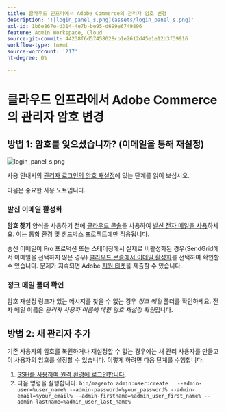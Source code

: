 ```yaml
---
title: 클라우드 인프라에서 Adobe Commerce의 관리자 암호 변경
description: '![login_panel_s.png](assets/login_panel_s.png)'
exl-id: 1b6e867e-d314-4e7b-be95-d699e6749896
feature: Admin Workspace, Cloud
source-git-commit: 44238f6d57458028cb1e2612d45e1e12b3f39916
workflow-type: tm+mt
source-wordcount: '217'
ht-degree: 0%

---
```


# 클라우드 인프라에서 Adobe Commerce의 관리자 암호 변경

## 방법 1: 암호를 잊으셨습니까? (이메일을 통해 재설정)

![login_panel_s.png](assets/login_panel_s.png)

사용 안내서의 [관리자 로그인의 암호 재설정](https://experienceleague.adobe.com/docs/commerce-admin/start/admin/admin-signin.html?lang=ko#admin-sign-in)에 있는 단계를 읽어 보십시오.

다음은 중요한 사용 노트입니다.

### 발신 이메일 활성화

**암호 찾기** 양식을 사용하기 전에 [클라우드 콘솔](https://experienceleague.adobe.com/docs/commerce-cloud-service/user-guide/project/overview.html?lang=ko)을 사용하여 [발신 전자 메일을 사용](https://experienceleague.adobe.com/docs/commerce-cloud-service/user-guide/project/outgoing-emails.html?lang=ko)하세요. 이는 통합 환경 및 샌드박스 프로젝트에만 적용됩니다.

송신 이메일이 Pro 프로덕션 또는 스테이징에서 실제로 비활성화된 경우(SendGrid에서 이메일을 선택하지 않은 경우) [클라우드 콘솔에서 이메일 활성화](https://experienceleague.adobe.com/ko/docs/commerce-on-cloud/user-guide/project/outgoing-emails#enable-emails-in-the-cli)를 선택하여 확인할 수 있습니다. 문제가 지속되면 Adobe [지원 티켓](https://experienceleague.adobe.com/ko/docs/commerce-knowledge-base/kb/help-center-guide/magento-help-center-user-guide)을 제출할 수 있습니다.

### 정크 메일 폴더 확인

암호 재설정 링크가 있는 메시지를 찾을 수 없는 경우 *정크 메일* 폴더를 확인하세요. 전자 메일 이름은 *관리자 사용자 이름에 대한 암호 재설정 확인*&#x200B;입니다.

## 방법 2: 새 관리자 추가

기존 사용자의 암호를 복원하거나 재설정할 수 없는 경우에는 새 관리 사용자를 만들고 이 사용자의 암호를 설정할 수 있습니다. 이렇게 하려면 다음 단계를 수행합니다.

1. [SSH를 사용하여 원격 환경에 로그인합니다](https://experienceleague.adobe.com/docs/commerce-cloud-service/user-guide/develop/secure-connections.html?lang=ko).
1. 다음 명령을 실행합니다. `bin/magento admin:user:create   --admin-user=%user_name% --admin-password=%your_password% --admin-email=%your_email% --admin-firstname=%admin_user_first_name% --admin-lastname=%admin_user_last_name%`

